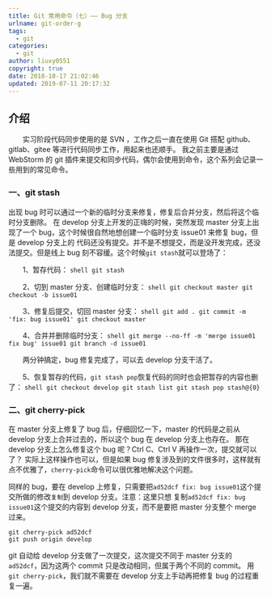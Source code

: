 ```yaml
---
title: Git 常用命令（七）—— Bug 分支
urlname: git-order-g
tags:
  - git
categories:
  - git
author: liuxy0551
copyright: true
date: 2018-10-17 21:02:46
updated: 2019-07-11 20:17:32
---
```


## 介绍

　　实习阶段代码同步使用的是 SVN ，工作之后一直在使用 Git 搭配 github、gitlab、gitee 等进行代码同步工作，用起来也还顺手。
我之前主要是通过 WebStorm 的 git 插件来提交和同步代码，偶尔会使用到命令，这个系列会记录一些用到的常见命令。
<!--more-->


###  一、git stash

出现 bug 时可以通过一个新的临时分支来修复，修复后合并分支，然后将这个临时分支删除。
在 develop 分支上开发的正嗨的时候，突然发现 master 分支上出现了一个 bug，这个时候很自然地想创建一个临时分支 issue01 来修复 bug，但是 develop 分支上的
代码还没有提交。并不是不想提交，而是没开发完成，还没法提交。但是线上 bug 刻不容缓。这个时候`git stash`就可以登场了：

　　1、暂存代码：
    ``` shell
    git stash
    ```

　　2、切到 master 分支、创建临时分支：
    ``` shell
    git checkout master
    git checkout -b issue01
    ```

　　3、修复后提交，切回 master 分支：
    ``` shell
    git add .
    git commit -m 'fix: bug issue01'
    git checkout master
    ```

　　4、合并并删除临时分支：
    ``` shell
    git merge --no-ff -m 'merge issue01 fix bug' issue01
    git branch -d issue01
    ```

　　两分钟搞定，bug 修复完成了，可以去 develop 分支干活了。

　　5、恢复暂存的代码，`git stash pop`恢复代码的同时也会把暂存的内容也删了：
    ``` shell
    git checkout develop
    git stash list
    git stash pop stash@{0}
    ```


###  二、git cherry-pick

在 master 分支上修复了 bug 后，仔细回忆一下，master 的代码是之前从 develop 分支上合并过去的，所以这个 bug 在 develop 分支上也存在。
那在 develop 分支上怎么修复这个 bug 呢？Ctrl C、Ctrl V 再操作一次，提交就可以了？
实际上这样操作也可以，但是如果 bug 修复涉及到的文件很多时，这样就有点不优雅了，`cherry-pick`命令可以很优雅地解决这个问题。

同样的 bug，要在 develop 上修复，只需要把`ad52dcf fix: bug issue01`这个提交所做的修改`复制`到 develop 分支。注意：这里只想
复制`ad52dcf fix: bug issue01`这个提交的内容到 develop 分支，而不是要把 master 分支整个 merge 过来。

``` shell
git cherry-pick ad52dcf
git push origin develop
```
git 自动给 develop 分支做了一次提交，这次提交不同于 master 分支的`ad52dcf`，因为这两个 commit 只是改动相同，但属于两个不同的 commit。
用`git cherry-pick`，我们就不需要在 develop 分支上手动再把修复 bug 的过程重复一遍。
